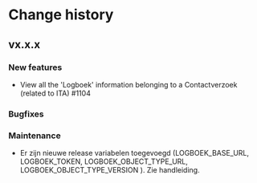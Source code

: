 # Change history

## vx.x.x

### New features
- View all the 'Logboek' information belonging to a Contactverzoek (related to ITA) #1104

### Bugfixes


### Maintenance
- Er zijn nieuwe release variabelen toegevoegd (LOGBOEK_BASE_URL, LOGBOEK_TOKEN, LOGBOEK_OBJECT_TYPE_URL, LOGBOEK_OBJECT_TYPE_VERSION ). Zie handleiding. 

